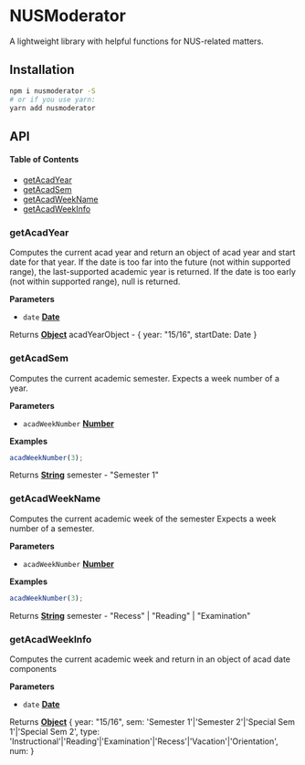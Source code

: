 # NUSModerator

A lightweight library with helpful functions for NUS-related matters.

## Installation

```sh
npm i nusmoderator -S
# or if you use yarn:
yarn add nusmoderator
```

## API

<!-- Generated by documentation.js. Update this documentation by updating the source code. -->

#### Table of Contents

* [getAcadYear](#getacadyear)
* [getAcadSem](#getacadsem)
* [getAcadWeekName](#getacadweekname)
* [getAcadWeekInfo](#getacadweekinfo)

### getAcadYear

Computes the current acad year and return an object of acad year and start date for that year.
If the date is too far into the future (not within supported range),
the last-supported academic year is returned.
If the date is too early (not within supported range), null is returned.

**Parameters**

* `date` **[Date](https://developer.mozilla.org/docs/Web/JavaScript/Reference/Global_Objects/Date)**

Returns **[Object](https://developer.mozilla.org/docs/Web/JavaScript/Reference/Global_Objects/Object)** acadYearObject - { year: "15/16", startDate: Date }

### getAcadSem

Computes the current academic semester.
Expects a week number of a year.

**Parameters**

* `acadWeekNumber` **[Number](https://developer.mozilla.org/docs/Web/JavaScript/Reference/Global_Objects/Number)**

**Examples**

```javascript
acadWeekNumber(3);
```

Returns **[String](https://developer.mozilla.org/docs/Web/JavaScript/Reference/Global_Objects/String)** semester - "Semester 1"

### getAcadWeekName

Computes the current academic week of the semester
Expects a week number of a semester.

**Parameters**

* `acadWeekNumber` **[Number](https://developer.mozilla.org/docs/Web/JavaScript/Reference/Global_Objects/Number)**

**Examples**

```javascript
acadWeekNumber(3);
```

Returns **[String](https://developer.mozilla.org/docs/Web/JavaScript/Reference/Global_Objects/String)** semester - "Recess" | "Reading" | "Examination"

### getAcadWeekInfo

Computes the current academic week and return in an object of acad date components

**Parameters**

* `date` **[Date](https://developer.mozilla.org/docs/Web/JavaScript/Reference/Global_Objects/Date)**

Returns **[Object](https://developer.mozilla.org/docs/Web/JavaScript/Reference/Global_Objects/Object)** {
year: "15/16",
sem: 'Semester 1'|'Semester 2'|'Special Sem 1'|'Special Sem 2',
type: 'Instructional'|'Reading'|'Examination'|'Recess'|'Vacation'|'Orientation',
num: <weekNum>
}
